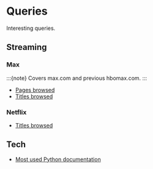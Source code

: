 # Queries

Interesting queries.

## Streaming

### Max

:::{note}
Covers max.com and previous hbomax.com.
:::

- [Pages browsed](http://127.0.0.1:8001/firefox?sql=select%0D%0A++id%2C%0D%0A++url%2C%0D%0A++title%2C%0D%0A++visit_count%2C%0D%0A++frecency%2C%0D%0A++last_visit_date%2C%0D%0A++description%0D%0Afrom%0D%0A++moz_places%0D%0Awhere%0D%0A++%22origin_id%22+in+%287%2C+235%2C+908%2C+909%2C+992%29%0D%0Aorder+by%0D%0A++visit_count+desc%2C%0D%0A++id)
- [Titles browsed](http://127.0.0.1:8001/firefox?sql=select%0D%0A++id%2C%0D%0A++url%2C%0D%0A++title%2C%0D%0A++visit_count%2C%0D%0A++frecency%2C%0D%0A++last_visit_date%2C%0D%0A++description%0D%0Afrom%0D%0A++moz_places%0D%0Awhere%0D%0A++%22origin_id%22+in+%287%2C+235%2C+908%2C+909%2C+992%29%0D%0A++and+%28url+like+%22%25%2Fshow%2F%25%22+or+url+like+%22%25%3Ahbo%3Apage%3A%25series%22%29%0D%0A++and+title+like+%22%25%E2%80%A2%25Max%22%0D%0Aorder+by%0D%0A++visit_count+desc%2C%0D%0A++id)

### Netflix

- [Titles browsed](http://127.0.0.1:8001/firefox?sql=select%0D%0A++title%2C%0D%0A++url%2C%0D%0A++visit_count%2C%0D%0A++frecency%2C%0D%0A++last_visit_date%0D%0Afrom%0D%0A++moz_places%0D%0Awhere%0D%0A++%22origin_id%22+%3D+48%0D%0A++and+url+like+%22%25browse%3Fjbv%25%22%0D%0Aorder+by%0D%0A++visit_count+desc%2C%0D%0A++id)

## Tech

- [Most used Python documentation](http://127.0.0.1:8001/firefox?sql=select+id%2C+url%2C+title%2C+rev_host%2C+visit_count%2C+hidden%2C+typed%2C+frecency%2C+last_visit_date%2C+guid%2C+foreign_count%2C+url_hash%2C+description%2C+preview_image_url%2C+site_name%2C+origin_id%2C+recalc_frecency%2C+alt_frecency%2C+recalc_alt_frecency+from+moz_places+where+%22origin_id%22+like+36+order+by+visit_count+desc+limit+101&p0=36)
